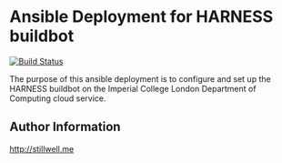 Ansible Deployment for HARNESS buildbot
=======================================

[![Build Status](https://buildbot.harness-project.eu/png?builder=ansible-deployment-harness-buildbot-runtests)](https://buildbot.harness-project.eu/builders/ansible-deployment-harness-buildbot-runtests)

The purpose of this ansible deployment is to configure and set up the HARNESS
buildbot on the Imperial College London Department of Computing cloud service. 


Author Information
------------------

http://stillwell.me
